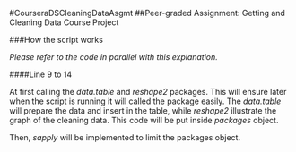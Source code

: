 #CourseraDSCleaningDataAsgmt
##Peer-graded Assignment: Getting and Cleaning Data Course Project

###How the script works

*Please refer to the code in parallel with this explanation.*

####Line 9 to 14

At first calling the *data.table* and *reshape2* packages. This will ensure later when the script is running it will called the package easily. The *data.table* will prepare the data and insert in the table, while *reshape2* illustrate the graph  of the cleaning data. This code will be put inside *packages* object.

Then, *sapply* will be implemented to limit the packages object.


